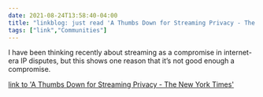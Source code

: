 ```yaml
---
date: 2021-08-24T13:58:40-04:00
title: "linkblog: just read 'A Thumbs Down for Streaming Privacy - The New York Times'"
tags: ["link","Communities"]
---
```

I have been thinking recently about streaming as a compromise in internet-era IP disputes, but this shows one reason that it’s not good enough a compromise.
 
[link to 'A Thumbs Down for Streaming Privacy - The New York Times'](https://www.nytimes.com/2021/08/24/technology/streaming-privacy-data.html)
